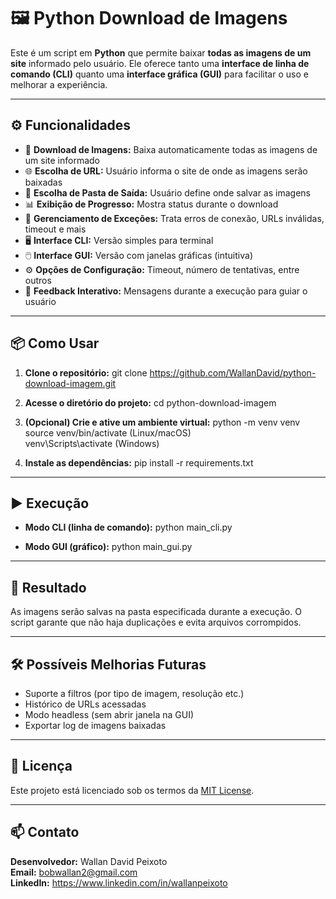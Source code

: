# 🖼️ Python Download de Imagens

Este é um script em **Python** que permite baixar **todas as imagens de um site** informado pelo usuário. Ele oferece tanto uma **interface de linha de comando (CLI)** quanto uma **interface gráfica (GUI)** para facilitar o uso e melhorar a experiência.

---

## ⚙️ Funcionalidades

- 🔽 **Download de Imagens:** Baixa automaticamente todas as imagens de um site informado
- 🌐 **Escolha de URL:** Usuário informa o site de onde as imagens serão baixadas
- 📁 **Escolha de Pasta de Saída:** Usuário define onde salvar as imagens
- 📊 **Exibição de Progresso:** Mostra status durante o download
- 🔄 **Gerenciamento de Exceções:** Trata erros de conexão, URLs inválidas, timeout e mais
- 🖥️ **Interface CLI:** Versão simples para terminal
- 🖱️ **Interface GUI:** Versão com janelas gráficas (intuitiva)
- ⚙️ **Opções de Configuração:** Timeout, número de tentativas, entre outros
- 💬 **Feedback Interativo:** Mensagens durante a execução para guiar o usuário

---

## 📦 Como Usar

1. **Clone o repositório:**
   git clone https://github.com/WallanDavid/python-download-imagem.git

2. **Acesse o diretório do projeto:**
   cd python-download-imagem

3. **(Opcional) Crie e ative um ambiente virtual:**
   python -m venv venv  
   source venv/bin/activate (Linux/macOS)  
   venv\Scripts\activate (Windows)

4. **Instale as dependências:**
   pip install -r requirements.txt

---

## ▶️ Execução

- **Modo CLI (linha de comando):**
  python main_cli.py

- **Modo GUI (gráfico):**
  python main_gui.py

---

## 📁 Resultado

As imagens serão salvas na pasta especificada durante a execução. O script garante que não haja duplicações e evita arquivos corrompidos.

---

## 🛠️ Possíveis Melhorias Futuras

- Suporte a filtros (por tipo de imagem, resolução etc.)
- Histórico de URLs acessadas
- Modo headless (sem abrir janela na GUI)
- Exportar log de imagens baixadas

---

## 📜 Licença

Este projeto está licenciado sob os termos da [MIT License](LICENSE).

---

## 📫 Contato

**Desenvolvedor:** Wallan David Peixoto  
**Email:** bobwallan2@gmail.com  
**LinkedIn:** https://www.linkedin.com/in/wallanpeixoto
